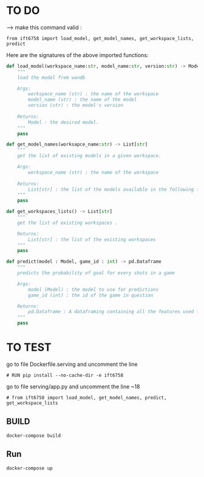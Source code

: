 # TO DO
--> make this command valid :
```
from ift6758 import load_model, get_model_names, get_workspace_lists, predict
```

Here are the signatures of the above imported functions:

```python
def load_model(workspace_name:str, model_name:str, version:str) -> Model
    """
    load the model from wandb

    Args:
        workspace_name (str) : the name of the workspace
        model_name (str) : the name of the model
        version (str) : the model's version 
    
    Returns:
        Model : the desired model.
    """
    pass
```

```python
def get_model_names(worksapce_name:str) -> List[str]
    """
    get the list of existing models in a given workspace.

    Args:
        workspace_name (str) : the name of the workspace
    
    Returns:
        List[str] : the list of the models available in the following format "{model_name}:{version}"
    """
    pass
```

```python
def get_workspaces_lists() -> List[str]
    """
    get the list of existing workspaces .

    Returns:
        List[str] : the list of the existing workspaces
    """
    pass
```

```python
def predict(model : Model, game_id : int) -> pd.Dataframe
    """
    predicts the probability of goal for every shots in a game

    Args:
        model (Model) : the model to use for predictions
        game_id (int) : the id of the game in question

    Returns:
        pd.Dataframe : A dataframing containing all the features used for training for columns + the predicted probability, and where each row represents the features of a given shot event.
    """
    pass
```

# TO TEST

go to file Dockerfile.serving and uncomment the line 
```
# RUN pip install --no-cache-dir -e ift6758
```

go to file serving/app.py and uncomment the line ~18
```
# from ift6758 import load_model, get_model_names, predict, get_workspace_lists
```

## BUILD
```
docker-compose build
```

## Run
```
docker-compose up
```
